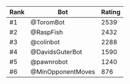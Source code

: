 Rank|Bot|Rating
---|---|---
#1|@ToromBot|2539
#2|@RaspFish|2432
#3|@colinbot|2288
#4|@DavidsGuterBot|1590
#5|@pawnrobot|1240
#6|@MinOpponentMoves|876
